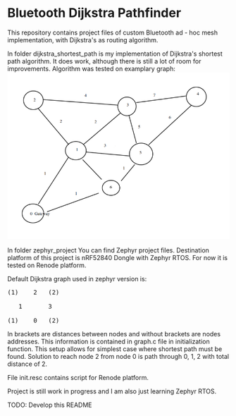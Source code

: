 # Bluetooth Dijkstra Pathfinder 
This repository contains project files of custom Bluetooth ad - hoc mesh implementation, with Dijkstra's as routing algorithm.

In folder dijkstra\_shortest\_path is my implementation of Dijkstra's shortest 
path algorithm. It does work, although there is still a lot of room for improvements. 
Algorithm was tested on examplary graph: 
![Dijkstra graph example](./dijkstra_graph.png)


In folder zephyr\_project You can find Zephyr project files. Destination platform
of this project is nRF52840 Dongle with Zephyr RTOS. For now it is tested on 
Renode platform.

Default Dijkstra graph used in zephyr version is:
<pre>
(1)    2   (2)
  
   1       3
         
(1)    0   (2)
</pre>
In brackets are distances between nodes and without brackets are nodes addresses. 
This information is contained in graph.c file in initialization function.
This setup allows for simplest case where shortest path must be found. Solution to reach
node 2 from node 0 is path through 0, 1, 2 with total distance of 2.

File init.resc contains script for Renode platform.

Project is still work in progress and I am also just learning Zephyr RTOS.

TODO: Develop this README
